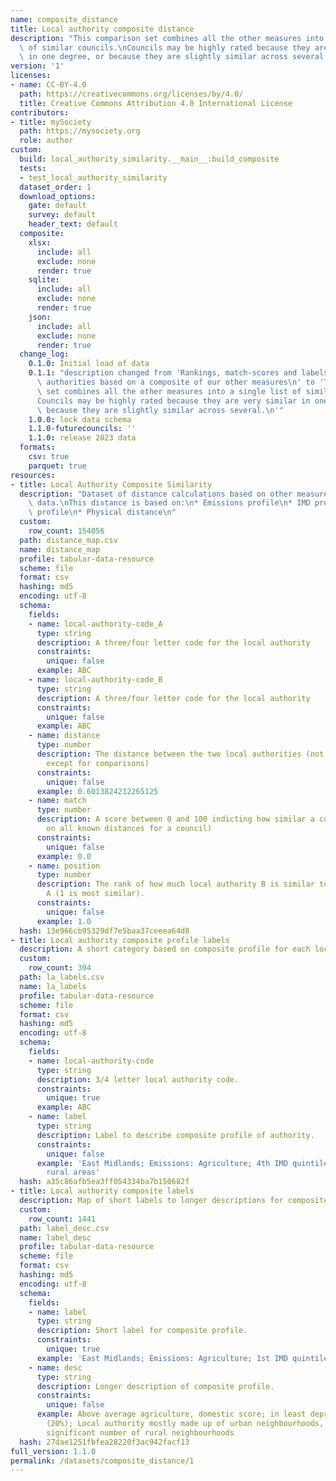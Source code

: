 ```yaml
---
name: composite_distance
title: Local authority composite distance
description: "This comparison set combines all the other measures into a single list\
  \ of similar councils.\nCouncils may be highly rated because they are very similar\
  \ in one degree, or because they are slightly similar across several.\n"
version: '1'
licenses:
- name: CC-BY-4.0
  path: https://creativecommons.org/licenses/by/4.0/
  title: Creative Commons Attribution 4.0 International License
contributors:
- title: mySociety
  path: https://mysociety.org
  role: author
custom:
  build: local_authority_similarity.__main__:build_composite
  tests:
  - test_local_authority_similarity
  dataset_order: 1
  download_options:
    gate: default
    survey: default
    header_text: default
  composite:
    xlsx:
      include: all
      exclude: none
      render: true
    sqlite:
      include: all
      exclude: none
      render: true
    json:
      include: all
      exclude: none
      render: true
  change_log:
    0.1.0: Initial load of data
    0.1.1: "description changed from 'Rankings, match-scores and labels for local\
      \ authorities based on a composite of our other measures\n' to 'This comparison\
      \ set combines all the other measures into a single list of similar councils.\n\
      Councils may be highly rated because they are very similar in one degree, or\
      \ because they are slightly similar across several.\n'"
    1.0.0: lock data schema
    1.1.0-futurecouncils: ''
    1.1.0: release 2023 data
  formats:
    csv: true
    parquet: true
resources:
- title: Local Authority Composite Similarity
  description: "Dataset of distance calculations based on other measures of distance\
    \ data.\nThis distance is based on:\n* Emissions profile\n* IMD profile\n* Rural-ruban\
    \ profile\n* Physical distance\n"
  custom:
    row_count: 154056
  path: distance_map.csv
  name: distance_map
  profile: tabular-data-resource
  scheme: file
  format: csv
  hashing: md5
  encoding: utf-8
  schema:
    fields:
    - name: local-authority-code_A
      type: string
      description: A three/four letter code for the local authority
      constraints:
        unique: false
      example: ABC
    - name: local-authority-code_B
      type: string
      description: A three/four letter code for the local authority
      constraints:
        unique: false
      example: ABC
    - name: distance
      type: number
      description: The distance between the two local authorities (not meaningful
        except for comparisons)
      constraints:
        unique: false
      example: 0.6013824212265125
    - name: match
      type: number
      description: A score between 0 and 100 indicting how similar a council is (based
        on all known distances for a council)
      constraints:
        unique: false
      example: 0.0
    - name: position
      type: number
      description: The rank of how much local authority B is similar to local authority
        A (1 is most similar).
      constraints:
        unique: false
      example: 1.0
  hash: 13e966cb95329df7e5baa37ceeea64d8
- title: Local authority composite profile labels
  description: A short category based on composite profile for each local authority
  custom:
    row_count: 394
  path: la_labels.csv
  name: la_labels
  profile: tabular-data-resource
  scheme: file
  format: csv
  hashing: md5
  encoding: utf-8
  schema:
    fields:
    - name: local-authority-code
      type: string
      description: 3/4 letter local authority code.
      constraints:
        unique: true
      example: ABC
    - name: label
      type: string
      description: Label to describe composite profile of authority.
      constraints:
        unique: false
      example: 'East Midlands; Emissions: Agriculture; 4th IMD quintile; Urban with
        rural areas'
  hash: a35c86afb5ea3ff054334ba7b150682f
- title: Local authority composite labels
  description: Map of short labels to longer descriptions for composite categories.
  custom:
    row_count: 1441
  path: label_desc.csv
  name: label_desc
  profile: tabular-data-resource
  scheme: file
  format: csv
  hashing: md5
  encoding: utf-8
  schema:
    fields:
    - name: label
      type: string
      description: Short label for composite profile.
      constraints:
        unique: true
      example: 'East Midlands; Emissions: Agriculture; 1st IMD quintile; Rural'
    - name: desc
      type: string
      description: Longer description of composite profile.
      constraints:
        unique: false
      example: Above average agriculture, domestic score; in least deprived quintile
        (20%); Local authority mostly made up of urban neighbourhoods, but with a
        significant number of rural neighbourhoods
  hash: 27dae1251fbfea28220f3ac942facf13
full_version: 1.1.0
permalink: /datasets/composite_distance/1
---
```

